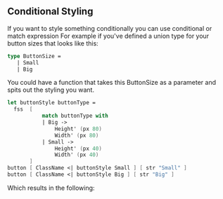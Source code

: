 ## Conditional Styling

If you want to style something conditionally you can use conditional or match expression For example if you've defined a union type for your button sizes that looks like this:

```fsharp
type ButtonSize =
   | Small
   | Big
```

You could have a function that takes this ButtonSize as a parameter and spits out the styling you want.

```fsharp
let buttonStyle buttonType =
  fss  [
           match buttonType with
           | Big ->
               Height' (px 80)
               Width' (px 80)
           | Small ->
               Height' (px 40)
               Width' (px 40)
       ]
button [ ClassName <| buttonStyle Small ] [ str "Small" ]
button [ ClassName <| buttonStyle Big ] [ str "Big" ]
```

Which results in the following: